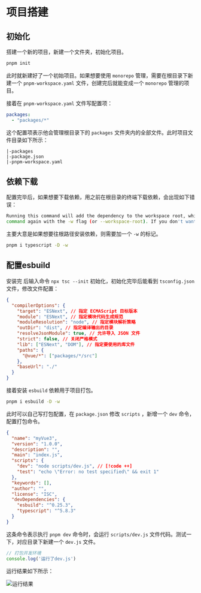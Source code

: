 # 项目搭建

## 初始化

搭建一个新的项目，新建一个文件夹，初始化项目。

```sh
pnpm init
```

此时就新建好了一个初始项目。如果想要使用 `monorepo` 管理，需要在根目录下新建一个 `pnpm-workspace.yaml` 文件，创建完后就能变成一个 `monorepo` 管理的项目。

接着在 `pnpm-workspace.yaml` 文件写配置项：

```yaml
packages:
  - "packages/*"
```

这个配置项表示他会管理根目录下的 `packages` 文件夹内的全部文件。此时项目文件目录如下所示：

```
|-packages
|-package.json
|-pnpm-workspace.yaml
```

## 依赖下载

配置完毕后，如果想要下载依赖，用之前在根目录的终端下载依赖，会出现如下错误：

```bash
Running this command will add the dependency to the workspace root, which might not be what you want - if you really meant it, make it explicit by running this 
command again with the -w flag (or --workspace-root). If you don't want to see this warning anymore, you may set the ignore-workspace-root-check setting to true.
```

主要大意是如果想要往根路径安装依赖，则需要加一个 `-w` 的标记。

```sh
pnpm i typescript -D -w
```

## 配置esbuild

安装完 <SPW text="TypeScript" /> 后输入命令 `npx tsc --init` 初始化，初始化完毕后能看到 `tsconfig.json` 文件，修改文件配置：

```json
{
  "compilerOptions": {
    "target": "ESNext", // 指定 ECMAScript 目标版本
    "module": "ESNext", // 指定模块代码生成规范
    "moduleResolution": "node", // 指定模块解析策略
    "outDir": "dist", // 指定编译输出的目录
    "resolveJsonModule": true, // 允许导入 JSON 文件
    "strict": false, // 关闭严格模式
    "lib": ["ESNext", "DOM"], // 指定要使用的库文件
    "paths": {
      "@vue/*": ["packages/*/src"]
    },
    "baseUrl": "./"
  }
}
```

接着安装 `esbuild` 依赖用于项目打包。

```sh
pnpm i esbuild -D -w
```

此时可以自己写打包配置，在 `package.json` 修改 `scripts` ，新增一个 `dev` 命令，配置打包命令。

```json
{
  "name": "myVue3",
  "version": "1.0.0",
  "description": "",
  "main": "index.js",
  "scripts": {
    "dev": "node scripts/dev.js", // [!code ++]
    "test": "echo \"Error: no test specified\" && exit 1"
  },
  "keywords": [],
  "author": "",
  "license": "ISC",
  "devDependencies": {
    "esbuild": "^0.25.3",
    "typescript": "^5.8.3"
  }
}
```

这条命令表示执行 `pnpm dev` 命令时，会运行 `scripts/dev.js` 文件代码。测试一下，对应目录下新建一个 `dev.js` 文件。

```js
// 打包开发环境
console.log('运行了dev.js')
```

运行结果如下所示：

![运行结果](https://pic1.imgdb.cn/item/6810dbf658cb8da5c8d47093.png)